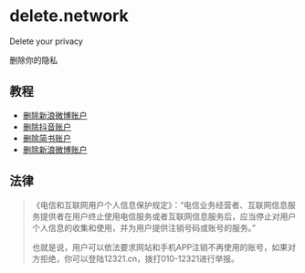 # delete.network

Delete your privacy

删除你的隐私

## 教程

* [删除新浪微博账户](https://github.com/delete-project/delete.network/issues/1)
* [删除抖音账户](https://github.com/delete-project/delete.network/issues/2)
* [删除简书账户](https://github.com/delete-project/delete.network/issues/3)
* [删除新浪微博账户](https://github.com/delete-project/delete.network/issues/4)

## 法律

>《电信和互联网用户个人信息保护规定》：“电信业务经营者、互联网信息服务提供者在用户终止使用电信服务或者互联网信息服务后，应当停止对用户个人信息的收集和使用，并为用户提供注销号码或账号的服务。”
>
>也就是说，用户可以依法要求网站和手机APP注销不再使用的账号，如果对方拒绝，你可以登陆12321.cn，拨打010-12321进行举报。
